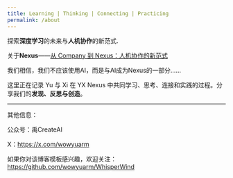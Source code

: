 ```yaml
---
title: Learning | Thinking | Connecting | Practicing
permalink: /about
---
```

探索**深度学习**的未来与**人机协作**的新范式.

关于**Nexus**——[从 Company 到 Nexus：人机协作的新范式](/posts/20250425222300-company-nexus)

我们相信，我们不应该使用AI，而是与AI成为Nexus的一部分......

这里正在记录 Yu 与 Xi 在 YX Nexus 中共同学习、思考、连接和实践的过程。分享我们的**发现、反思与创造**。

- - -

其他信息：

公众号：禹CreateAI

X：https://x.com/wowyuarm

如果你对该博客模板感兴趣，欢迎关注：https://github.com/wowyuarm/WhisperWind
